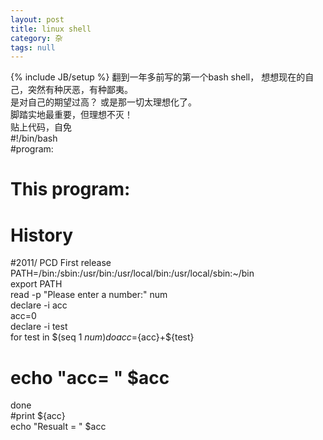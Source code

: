 ```yaml
---
layout: post
title: linux shell
category: 杂
tags: null
---
```

{% include JB/setup %}
翻到一年多前写的第一个bash shell， 想想现在的自己，突然有种厌恶，有种鄙夷。  
是对自己的期望过高？ 或是那一切太理想化了。  
脚踏实地最重要，但理想不灭！  
贴上代码，自免  
     #!/bin/bash  
#program:  
#       This program:  
# History  
#2011/  PCD     First release  
PATH=/bin:/sbin:/usr/bin:/usr/local/bin:/usr/local/sbin:~/bin  
export PATH  
read -p "Please enter a number:" num  
declare -i acc  
acc=0  
declare -i test  
for test in $(seq 1 ${num})  
do  
   acc=${acc}+${test}  
  # echo "acc= " $acc  
done  
#print ${acc}  
echo "Resualt = " $acc  
 